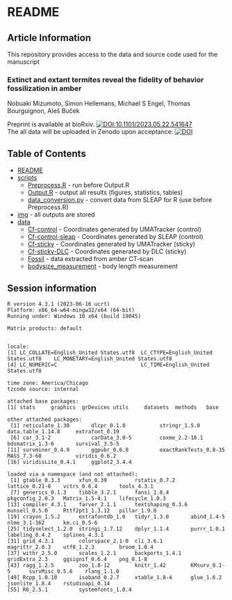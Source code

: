 # README
## Article Information
This repository provides access to the data and source code used for the manuscript  
### **Extinct and extant termites reveal the fidelity of behavior fossilization in amber**  
Nobuaki Mizumoto, Simon Hellemans, Michael S Engel, Thomas Bourguignon, Aleš Buček  

Preprint is available at bioRxiv. [![DOI:10.1101/2023.05.22.541647](http://img.shields.io/badge/DOI-10.1101/2023.05.22.541647-B31B1B.svg)](https://doi.org/10.1101/2023.05.22.541647)  
The all data will be uploaded in Zenodo upon acceptance: [![DOI](https://zenodo.org/badge/DOI/10.5281/zenodo.10557251.svg)](https://doi.org/10.5281/zenodo.10557251)

## Table of Contents
* [README](./README.md)
* [scripts](./scripts)
  * [Preprocess.R](./scripts/Preprocess.R) - run before Output.R
  * [Output.R](./scripts/Output.R) - output all results (figures, statistics, tables)
  * [data_conversion.py](./scripts/data_conversion.py) - convert data from SLEAP for R (use before Preprocess.R)
* [img](./img) - all outputs are stored
* [data](./data)
  * [Cf-control](./data/Cf-control) - Coordinates generated by UMATracker (control)
  * [Cf-control-sleap](./data/Cf-control-sleap) - Coordinates generated by SLEAP (control)
  * [Cf-sticky](./data/Cf-sticky) - Coordinates generated by UMATracker (sticky)
  * [Cf-sticky-DLC](./data/Cf-sticky-DLC) - Coordinates generated by DLC (sticky)
  * [Fossil](./data/Fossil) - data extracted from amber CT-scan
  * [bodysize_measurement](./data/bodysize_measurement) - body length measurement
  

## Session information
```
R version 4.3.1 (2023-06-16 ucrt)
Platform: x86_64-w64-mingw32/x64 (64-bit)
Running under: Windows 10 x64 (build 19045)

Matrix products: default


locale:
[1] LC_COLLATE=English_United States.utf8  LC_CTYPE=English_United States.utf8    LC_MONETARY=English_United States.utf8
[4] LC_NUMERIC=C                           LC_TIME=English_United States.utf8    

time zone: America/Chicago
tzcode source: internal

attached base packages:
[1] stats     graphics  grDevices utils     datasets  methods   base     

other attached packages:
 [1] reticulate_1.30       dlcpr_0.1.0           stringr_1.5.0         data.table_1.14.8     extrafont_0.19       
 [6] car_3.1-2             carData_3.0-5         coxme_2.2-18.1        bdsmatrix_1.3-6       survival_3.5-5       
[11] survminer_0.4.9       ggpubr_0.6.0          exactRankTests_0.8-35 MASS_7.3-60           viridis_0.6.2        
[16] viridisLite_0.4.1     ggplot2_3.4.4        

loaded via a namespace (and not attached):
 [1] gtable_0.3.3      xfun_0.39         rstatix_0.7.2     lattice_0.21-8    vctrs_0.6.4       tools_4.3.1      
 [7] generics_0.1.3    tibble_3.2.1      fansi_1.0.4       pkgconfig_2.0.3   Matrix_1.5-4.1    lifecycle_1.0.3  
[13] compiler_4.3.1    farver_2.1.1      textshaping_0.3.6 munsell_0.5.0     Rttf2pt1_1.3.12   pillar_1.9.0     
[19] crayon_1.5.2      extrafontdb_1.0   tidyr_1.3.0       abind_1.4-5       nlme_3.1-162      km.ci_0.5-6      
[25] tidyselect_1.2.0  stringi_1.7.12    dplyr_1.1.4       purrr_1.0.1       labeling_0.4.2    splines_4.3.1    
[31] grid_4.3.1        colorspace_2.1-0  cli_3.6.1         magrittr_2.0.3    utf8_1.2.3        broom_1.0.4      
[37] withr_2.5.0       scales_1.2.1      backports_1.4.1   gridExtra_2.3     ggsignif_0.6.4    png_0.1-8        
[43] ragg_1.2.5        zoo_1.8-12        knitr_1.42        KMsurv_0.1-5      survMisc_0.5.6    rlang_1.1.0      
[49] Rcpp_1.0.10       isoband_0.2.7     xtable_1.8-4      glue_1.6.2        jsonlite_1.8.4    rstudioapi_0.14  
[55] R6_2.5.1          systemfonts_1.0.4
```
